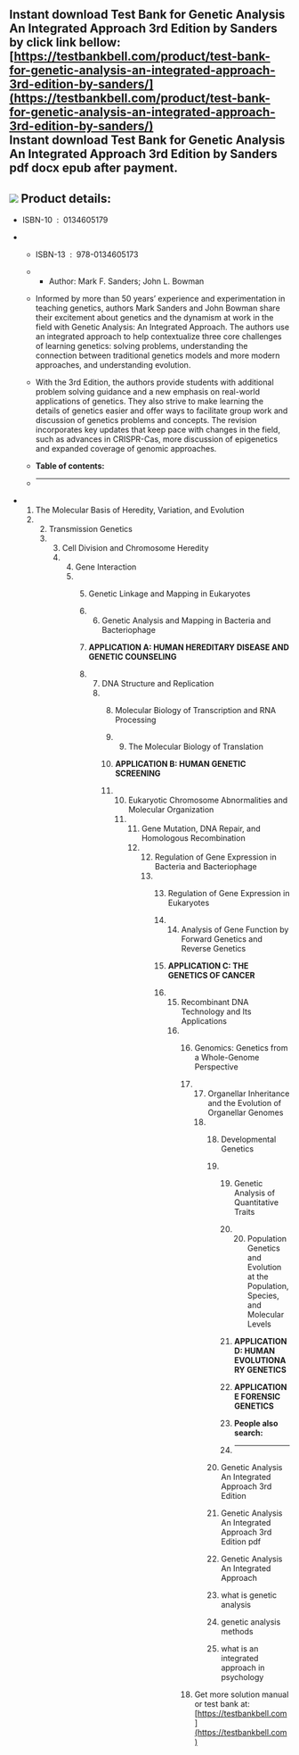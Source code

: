 Instant download **Test Bank for Genetic Analysis An Integrated Approach 3rd Edition by Sanders** by click link bellow:  
[https://testbankbell.com/product/test-bank-for-genetic-analysis-an-integrated-approach-3rd-edition-by-sanders/](https://testbankbell.com/product/test-bank-for-genetic-analysis-an-integrated-approach-3rd-edition-by-sanders/)  
**Instant download Test Bank for Genetic Analysis An Integrated Approach 3rd Edition by Sanders pdf docx epub after payment.**
------------------------------------------------------------------------------------------------------------------------------


![](https://testbankbell.com/wp-content/uploads/2023/05/Test-Bank-Genetic-Analysis-An-Integrated-Approach-3E-Sanders.jpg)
**Product details:**
--------------------


* ISBN-10 ‏ : ‎ 0134605179
* * ISBN-13 ‏ : ‎ 978-0134605173
  * * Author: Mark F. Sanders; John L. Bowman
   
  * Informed by more than 50 years’ experience and experimentation in teaching genetics, authors Mark Sanders and John Bowman share their excitement about genetics and the dynamism at work in the field with Genetic Analysis: An Integrated Approach. The authors use an integrated approach to help contextualize three core challenges of learning genetics: solving problems, understanding the connection between traditional genetics models and more modern approaches, and understanding evolution.
 
  * With the 3rd Edition, the authors provide students with additional problem solving guidance and a new emphasis on real-world applications of genetics. They also strive to make learning the details of genetics easier and offer ways to facilitate group work and discussion of genetics problems and concepts. The revision incorporates key updates that keep pace with changes in the field, such as advances in CRISPR-Cas, more discussion of epigenetics and expanded coverage of genomic approaches.
  * **Table of contents:**
  * ----------------------
 
* 1. The Molecular Basis of Heredity, Variation, and Evolution
  2. 2. Transmission Genetics
     3. 3. Cell Division and Chromosome Heredity
        4. 4. Gene Interaction
           5. 5. Genetic Linkage and Mapping in Eukaryotes
              6. 6. Genetic Analysis and Mapping in Bacteria and Bacteriophage
                
              7. **APPLICATION A: HUMAN HEREDITARY DISEASE AND GENETIC COUNSELING**
              8. 7. DNA Structure and Replication
                 8. 8. Molecular Biology of Transcription and RNA Processing
                    9. 9. The Molecular Biology of Translation
                      
                    10. **APPLICATION B: HUMAN GENETIC SCREENING**
                    11. 10. Eukaryotic Chromosome Abnormalities and Molecular Organization
                        11. 11. Gene Mutation, DNA Repair, and Homologous Recombination
                            12. 12. Regulation of Gene Expression in Bacteria and Bacteriophage
                                13. 13. Regulation of Gene Expression in Eukaryotes
                                    14. 14. Analysis of Gene Function by Forward Genetics and Reverse Genetics
                                       
                                    15. **APPLICATION C: THE GENETICS OF CANCER**
                                    16. 15. Recombinant DNA Technology and Its Applications
                                        16. 16. Genomics: Genetics from a Whole-Genome Perspective
                                            17. 17. Organellar Inheritance and the Evolution of Organellar Genomes
                                                18. 18. Developmental Genetics
                                                    19. 19. Genetic Analysis of Quantitative Traits
                                                        20. 20. Population Genetics and Evolution at the Population, Species, and Molecular Levels
                                                           
                                                        21. **APPLICATION D: HUMAN EVOLUTIONARY GENETICS**
                                                        22. **APPLICATION E FORENSIC GENETICS**
                                                        23. **People also search:**
                                                        24. -----------------------
                                                       
                                                    20. Genetic Analysis An Integrated Approach 3rd Edition
                                                   
                                                    21. Genetic Analysis An Integrated Approach 3rd Edition pdf
                                                   
                                                    22. Genetic Analysis An Integrated Approach
                                                   
                                                    23. what is genetic analysis
                                                   
                                                    24. genetic analysis methods
                                                   
                                                    25. what is an integrated approach in psychology
                                                   
                                            18.  Get more solution manual or test bank at: [https://testbankbell.com](https://testbankbell.com)
